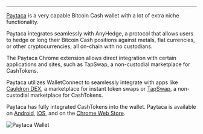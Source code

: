 ---
[Paytaca](https://www.paytaca.com/) is a very capable Bitcoin Cash wallet with a lot of extra niche functionality. 

Paytaca integrates seamlessly with AnyHedge, a protocol that allows users to hedge or long their Bitcoin Cash positions against metals, fiat currencies, or other cryptocurrencies; all on-chain with no custodians. 

The Paytaca Chrome extension allows direct integration with certain applications and sites, such as TapSwap, a non-custodial marketplace for CashTokens. 

Paytaca utilizes WalletConnect to seamlessly integrate with apps like [Cauldron DEX](https://bchfaq.com/knowledge-base/what-is-cauldron/), a marketplace for instant token swaps or [TapSwap](https://bchfaq.com/knowledge-base/what-is-tapswap/), a non-custodial marketplace for CashTokens.

Paytaca has fully integrated CashTokens into the wallet. Paytaca is available on [Android](https://play.google.com/store/apps/details?id=com.paytaca.app&pcampaignid=pcampaignidMKT-Other-global-all-co-prtnr-py-PartBadge-Mar2515-), [iOS](https://apps.apple.com/app/paytaca/id1451795432), and on the [Chrome Web Store](https://chrome.google.com/webstore/detail/paytaca/pakphhpnneopheifihmjcjnbdbhaaiaa).

![Paytaca Wallet](https://bchfaq.com/wp-content/uploads/2024/05/paytaca-wallet.png)